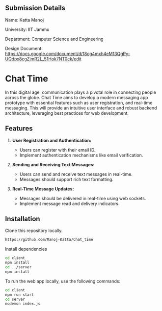 
## Submission Details
Name: Katta Manoj

University: IIT Jammu

Department: Computer Science and Engineering

Design Document: https://docs.google.com/document/d/18cg4mxh4eM13QgPy-UQdpx8cgZjmR2L_51Hok7NT0ck/edit

# Chat Time

In this digital age, communication plays a pivotal role in connecting people across the globe. Chat Time aims to develop a modern messaging app prototype with essential features such as user registration, and real-time messaging. This will provide an intuitive user interface and robust backend architecture, leveraging best practices for web development.


## Features

1. **User Registration and Authentication:**
   - Users can register with their email ID.
   - Implement authentication mechanisms like email verification.
 
2. **Sending and Receiving Text Messages:**
   - Users can send and receive text messages in real-time.
   - Messages should support rich text formatting. 

3. **Real-Time Message Updates:**
   - Messages should be delivered in real-time using web sockets.
   - Implement message read and delivery indicators.


## Installation


Clone this repository locally.
```bash
https://github.com/Manoj-Katta/Chat_time
```
Install dependencies

```bash
cd client
npm install
cd ../server
npm install
```

To run the web app locally, use the following commands:
```bash
cd client
npm run start
cd server
nodemon index.js